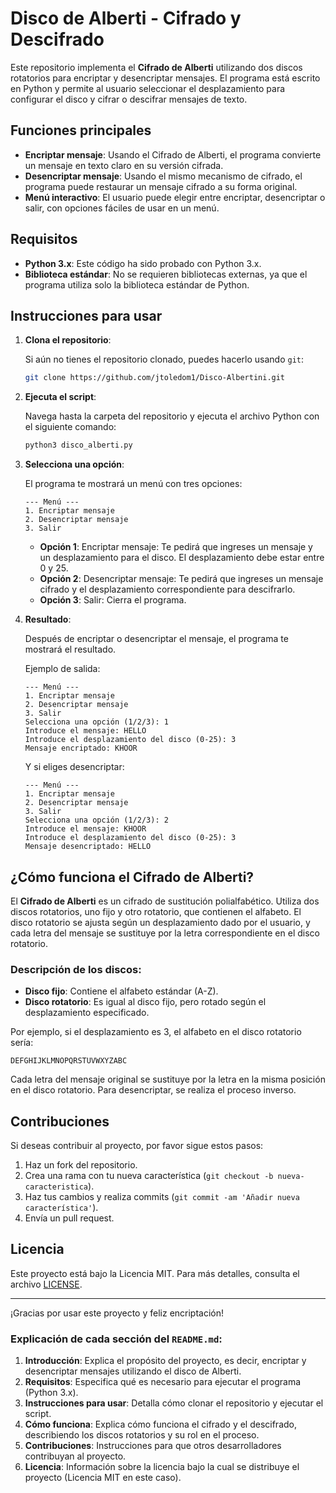 

# Disco de Alberti - Cifrado y Descifrado

Este repositorio implementa el **Cifrado de Alberti** utilizando dos discos rotatorios para encriptar y desencriptar mensajes. El programa está escrito en Python y permite al usuario seleccionar el desplazamiento para configurar el disco y cifrar o descifrar mensajes de texto.

## Funciones principales

- **Encriptar mensaje**: Usando el Cifrado de Alberti, el programa convierte un mensaje en texto claro en su versión cifrada.
- **Desencriptar mensaje**: Usando el mismo mecanismo de cifrado, el programa puede restaurar un mensaje cifrado a su forma original.
- **Menú interactivo**: El usuario puede elegir entre encriptar, desencriptar o salir, con opciones fáciles de usar en un menú.

## Requisitos

- **Python 3.x**: Este código ha sido probado con Python 3.x.
- **Biblioteca estándar**: No se requieren bibliotecas externas, ya que el programa utiliza solo la biblioteca estándar de Python.

## Instrucciones para usar

1. **Clona el repositorio**:

   Si aún no tienes el repositorio clonado, puedes hacerlo usando `git`:

   ```bash
   git clone https://github.com/jtoledom1/Disco-Albertini.git
   ```

2. **Ejecuta el script**:

   Navega hasta la carpeta del repositorio y ejecuta el archivo Python con el siguiente comando:

   ```bash
   python3 disco_alberti.py
   ```

3. **Selecciona una opción**:

   El programa te mostrará un menú con tres opciones:

   ```
   --- Menú ---
   1. Encriptar mensaje
   2. Desencriptar mensaje
   3. Salir
   ```

   - **Opción 1**: Encriptar mensaje: Te pedirá que ingreses un mensaje y un desplazamiento para el disco. El desplazamiento debe estar entre 0 y 25.
   - **Opción 2**: Desencriptar mensaje: Te pedirá que ingreses un mensaje cifrado y el desplazamiento correspondiente para descifrarlo.
   - **Opción 3**: Salir: Cierra el programa.

4. **Resultado**:

   Después de encriptar o desencriptar el mensaje, el programa te mostrará el resultado.

   Ejemplo de salida:
   ```
   --- Menú ---
   1. Encriptar mensaje
   2. Desencriptar mensaje
   3. Salir
   Selecciona una opción (1/2/3): 1
   Introduce el mensaje: HELLO
   Introduce el desplazamiento del disco (0-25): 3
   Mensaje encriptado: KHOOR
   ```

   Y si eliges desencriptar:
   ```
   --- Menú ---
   1. Encriptar mensaje
   2. Desencriptar mensaje
   3. Salir
   Selecciona una opción (1/2/3): 2
   Introduce el mensaje: KHOOR
   Introduce el desplazamiento del disco (0-25): 3
   Mensaje desencriptado: HELLO
   ```

## ¿Cómo funciona el Cifrado de Alberti?

El **Cifrado de Alberti** es un cifrado de sustitución polialfabético. Utiliza dos discos rotatorios, uno fijo y otro rotatorio, que contienen el alfabeto. El disco rotatorio se ajusta según un desplazamiento dado por el usuario, y cada letra del mensaje se sustituye por la letra correspondiente en el disco rotatorio.

### Descripción de los discos:

- **Disco fijo**: Contiene el alfabeto estándar (A-Z).
- **Disco rotatorio**: Es igual al disco fijo, pero rotado según el desplazamiento especificado.

Por ejemplo, si el desplazamiento es 3, el alfabeto en el disco rotatorio sería:
```
DEFGHIJKLMNOPQRSTUVWXYZABC
```

Cada letra del mensaje original se sustituye por la letra en la misma posición en el disco rotatorio. Para desencriptar, se realiza el proceso inverso.

## Contribuciones

Si deseas contribuir al proyecto, por favor sigue estos pasos:

1. Haz un fork del repositorio.
2. Crea una rama con tu nueva característica (`git checkout -b nueva-caracteristica`).
3. Haz tus cambios y realiza commits (`git commit -am 'Añadir nueva característica'`).
4. Envía un pull request.

## Licencia

Este proyecto está bajo la Licencia MIT. Para más detalles, consulta el archivo [LICENSE](LICENSE).

---

¡Gracias por usar este proyecto y feliz encriptación!


### Explicación de cada sección del `README.md`:

1. **Introducción**: Explica el propósito del proyecto, es decir, encriptar y desencriptar mensajes utilizando el disco de Alberti.
2. **Requisitos**: Especifica qué es necesario para ejecutar el programa (Python 3.x).
3. **Instrucciones para usar**: Detalla cómo clonar el repositorio y ejecutar el script.
4. **Cómo funciona**: Explica cómo funciona el cifrado y el descifrado, describiendo los discos rotatorios y su rol en el proceso.
5. **Contribuciones**: Instrucciones para que otros desarrolladores contribuyan al proyecto.
6. **Licencia**: Información sobre la licencia bajo la cual se distribuye el proyecto (Licencia MIT en este caso).
